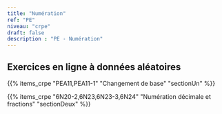 ```yaml
---
title: "Numération"
ref: "PE"
niveau: "crpe"
draft: false
description : "PE - Numération"
---
```


<h2 class="ui horizontal divider header">Exercices en ligne à données aléatoires</h2>

{{% items_crpe "PEA11,PEA11-1" "Changement de base" "sectionUn" %}}

{{% items_crpe "6N20-2,6N23,6N23-3,6N24" "Numération décimale et fractions" "sectionDeux" %}}

<!-- {{% listeDesExercicesDNBmultiThemes "Calcul littéral,Equations" %}} -->